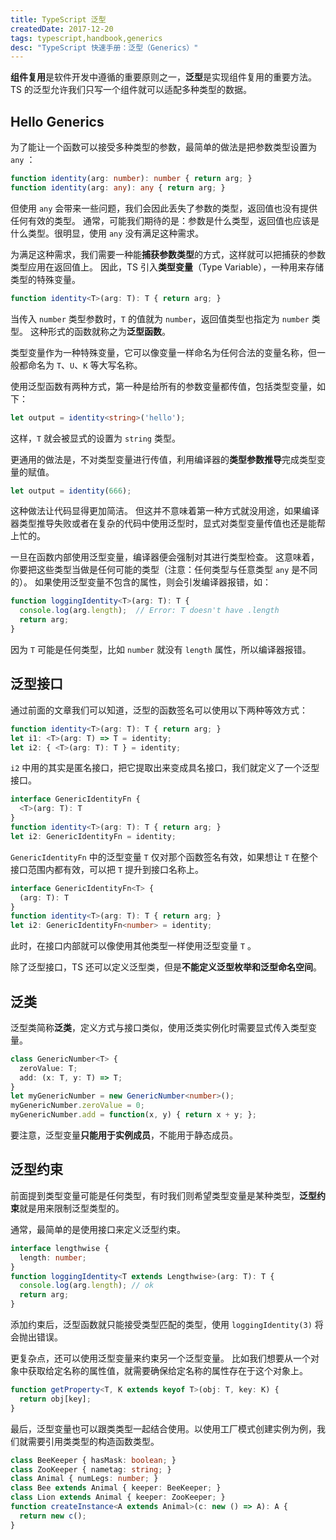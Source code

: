 ```yaml
---
title: TypeScript 泛型
createdDate: 2017-12-20
tags: typescript,handbook,generics
desc: "TypeScript 快速手册：泛型（Generics）"
---
```


**组件复用**是软件开发中遵循的重要原则之一，**泛型**是实现组件复用的重要方法。
TS 的泛型允许我们只写一个组件就可以适配多种类型的数据。

## Hello Generics

为了能让一个函数可以接受多种类型的参数，最简单的做法是把参数类型设置为 `any` ：

```ts
function identity(arg: number): number { return arg; }
function identity(arg: any): any { return arg; }
```

但使用 `any` 会带来一些问题，我们会因此丢失了参数的类型，返回值也没有提供任何有效的类型。
通常，可能我们期待的是：参数是什么类型，返回值也应该是什么类型。很明显，使用 `any` 没有满足这种需求。

为满足这种需求，我们需要一种能**捕获参数类型**的方式，这样就可以把捕获的参数类型应用在返回值上。
因此，TS 引入**类型变量**（Type Variable），一种用来存储类型的特殊变量。

```ts
function identity<T>(arg: T): T { return arg; }
```

当传入 `number` 类型参数时，`T` 的值就为 `number`，返回值类型也指定为 `number` 类型。
这种形式的函数就称之为**泛型函数**。

类型变量作为一种特殊变量，它可以像变量一样命名为任何合法的变量名称，但一般都命名为 `T`、`U`、`K` 等大写名称。

使用泛型函数有两种方式，第一种是给所有的参数变量都传值，包括类型变量，如下：

```ts
let output = identity<string>('hello');
```

这样，`T` 就会被显式的设置为 `string` 类型。

更通用的做法是，不对类型变量进行传值，利用编译器的**类型参数推导**完成类型变量的赋值。

```ts
let output = identity(666);
```

这种做法让代码显得更加简洁。
但这并不意味着第一种方式就没用途，如果编译器类型推导失败或者在复杂的代码中使用泛型时，显式对类型变量传值也还是能帮上忙的。

一旦在函数内部使用泛型变量，编译器便会强制对其进行类型检查。
这意味着，你要把这些类型当做是任何可能的类型（注意：任何类型与任意类型 `any` 是不同的）。
如果使用泛型变量不包含的属性，则会引发编译器报错，如：

```ts
function loggingIdentity<T>(arg: T): T {
  console.log(arg.length);  // Error: T doesn't have .length
  return arg;
}
```

因为 `T` 可能是任何类型，比如 `number` 就没有 `length` 属性，所以编译器报错。

## 泛型接口

通过前面的文章我们可以知道，泛型的函数签名可以使用以下两种等效方式：

```ts
function identity<T>(arg: T): T { return arg; }
let i1: <T>(arg: T) => T = identity;
let i2: { <T>(arg: T): T } = identity;
```

`i2` 中用的其实是匿名接口，把它提取出来变成具名接口，我们就定义了一个泛型接口。

```ts
interface GenericIdentityFn {
  <T>(arg: T): T
}
function identity<T>(arg: T): T { return arg; }
let i2: GenericIdentityFn = identity;
```

`GenericIdentityFn` 中的泛型变量 `T` 仅对那个函数签名有效，如果想让 `T` 在整个接口范围内都有效，可以把 `T` 提升到接口名称上。

```ts
interface GenericIdentityFn<T> {
  (arg: T): T
}
function identity<T>(arg: T): T { return arg; }
let i2: GenericIdentityFn<number> = identity;
```

此时，在接口内部就可以像使用其他类型一样使用泛型变量 `T` 。

除了泛型接口，TS 还可以定义泛型类，但是**不能定义泛型枚举和泛型命名空间**。

## 泛类

泛型类简称**泛类**，定义方式与接口类似，使用泛类实例化时需要显式传入类型变量。

```ts
class GenericNumber<T> {
  zeroValue: T;
  add: (x: T, y: T) => T;
}
let myGenericNumber = new GenericNumber<number>();
myGenericNumber.zeroValue = 0;
myGenericNumber.add = function(x, y) { return x + y; };
```

要注意，泛型变量**只能用于实例成员**，不能用于静态成员。

## 泛型约束

前面提到类型变量可能是任何类型，有时我们则希望类型变量是某种类型，**泛型约束**就是用来限制泛型类型的。

通常，最简单的是使用接口来定义泛型约束。

```ts
interface lengthwise {
  length: number;
}
function loggingIdentity<T extends Lengthwise>(arg: T): T {
  console.log(arg.length); // ok
  return arg;
}
```

添加约束后，泛型函数就只能接受类型匹配的类型，使用 `loggingIdentity(3)` 将会抛出错误。

更复杂点，还可以使用泛型变量来约束另一个泛型变量。
比如我们想要从一个对象中获取给定名称的属性值，就需要确保给定名称的属性存在于这个对象上。

```ts
function getProperty<T, K extends keyof T>(obj: T, key: K) {
  return obj[key];
}
```

最后，泛型变量也可以跟类类型一起结合使用。以使用工厂模式创建实例为例，我们就需要引用类类型的构造函数类型。

```ts
class BeeKeeper { hasMask: boolean; }
class ZooKeeper { nametag: string; }
class Animal { numLegs: number; }
class Bee extends Animal { keeper: BeeKeeper; }
class Lion extends Animal { keeper: ZooKeeper; }
function createInstance<A extends Animal>(c: new () => A): A {
  return new c();
}
```
